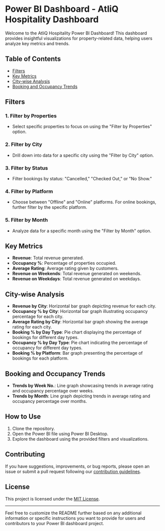 # Power BI Dashboard - AtliQ Hospitality Dashboard

Welcome to the AtliQ Hospitality Power BI Dashboard! This dashboard provides insightful visualizations for property-related data, helping users analyze key metrics and trends.

## Table of Contents
- [Filters](#filters)
- [Key Metrics](#key-metrics)
- [City-wise Analysis](#city-wise-analysis)
- [Booking and Occupancy Trends](#booking-and-occupancy-trends)

## Filters

### 1. Filter by Properties
- Select specific properties to focus on using the "Filter by Properties" option.

### 2. Filter by City
- Drill down into data for a specific city using the "Filter by City" option.

### 3. Filter by Status
- Filter bookings by status: "Cancelled," "Checked Out," or "No Show."

### 4. Filter by Platform
- Choose between "Offline" and "Online" platforms. For online bookings, further filter by the specific platform.

### 5. Filter by Month
- Analyze data for a specific month using the "Filter by Month" option.

## Key Metrics

- **Revenue**: Total revenue generated.
- **Occupancy %**: Percentage of properties occupied.
- **Average Rating**: Average rating given by customers.
- **Revenue on Weekends**: Total revenue generated on weekends.
- **Revenue on Weekdays**: Total revenue generated on weekdays.

## City-wise Analysis

- **Revenue by City**: Horizontal bar graph depicting revenue for each city.
- **Occupancy % by City**: Horizontal bar graph illustrating occupancy percentage for each city.
- **Average Rating by City**: Horizontal bar graph showing the average rating for each city.
- **Booking % by Day Type**: Pie chart displaying the percentage of bookings for different day types.
- **Occupancy % by Day Type**: Pie chart indicating the percentage of occupancy for different day types.
- **Booking % by Platform**: Bar graph presenting the percentage of bookings for each platform.

## Booking and Occupancy Trends

- **Trends by Week No.**: Line graph showcasing trends in average rating and occupancy percentage over weeks.
- **Trends by Month**: Line graph depicting trends in average rating and occupancy percentage over months.

## How to Use

1. Clone the repository.
2. Open the Power BI file using Power BI Desktop.
3. Explore the dashboard using the provided filters and visualizations.

## Contributing

If you have suggestions, improvements, or bug reports, please open an issue or submit a pull request following our [contribution guidelines](CONTRIBUTING.md).

## License

This project is licensed under the [MIT License](LICENSE.md).

---

Feel free to customize the README further based on any additional information or specific instructions you want to provide for users and contributors to your Power BI dashboard project.
